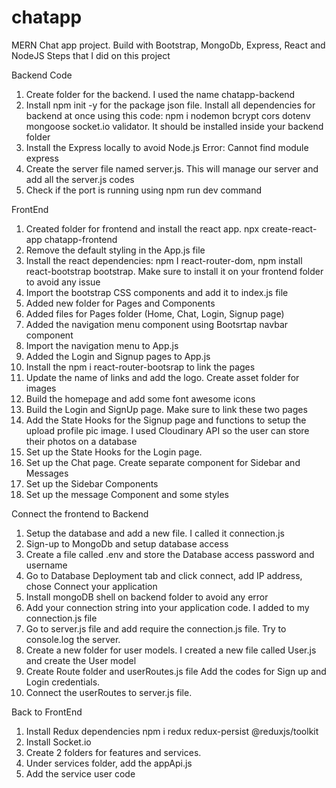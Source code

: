 # chatapp
MERN Chat app project. Build with Bootstrap, MongoDb, Express, React and NodeJS
Steps that I did on this project

Backend Code
1. Create folder for the backend. I used the name chatapp-backend
2. Install npm init -y for the package json file. Install all dependencies for backend at once using this code: npm i nodemon bcrypt cors dotenv mongoose socket.io validator. It should be installed inside your backend folder
3. Install the Express locally to avoid Node.js Error: Cannot find module express 
4. Create the server file named server.js. This will manage our server and add all the server.js codes
5. Check if the port is running using npm run dev command

FrontEnd
1. Created folder for frontend and install the react app. npx create-react-app chatapp-frontend
2. Remove the default styling in the App.js file
3. Install the react dependencies: npm I  react-router-dom, npm install react-bootstrap bootstrap. Make sure to install it on your frontend folder to avoid any issue
4. Import the bootstrap CSS components and add it to index.js file
5. Added new folder for Pages and Components
6. Added files for Pages folder (Home, Chat, Login, Signup page)
7. Added the navigation menu component using Bootsrtap navbar component
8. Import the navigation menu to App.js
9. Added the Login and Signup pages to App.js
10. Install the npm i react-router-bootsrap to link the pages
11. Update the name of links and add the logo. Create asset folder for images
12. Build the homepage and add some font awesome icons
13. Build the Login and SignUp page. Make sure to link these two pages
14. Add the State Hooks for the Signup page and functions to setup the upload profile pic image. I used Cloudinary API so the user can store their photos on a database
15. Set up the State Hooks for the Login page. 
16. Set up the Chat page. Create separate component for Sidebar and Messages
17. Set up the Sidebar Components
18. Set up the message Component and some styles

Connect the frontend to Backend
1. Setup the database and add a new file. I called it connection.js
2. Sign-up to MongoDb and setup database access
3. Create a file called .env and store the Database access password and username
4. Go to Database Deployment tab and click connect, add IP address, chose Connect your application
5. Install mongoDB shell on backend folder to avoid any error
6. Add your connection string into your application code. I added to my connection.js file
7. Go to server.js file and add require the connection.js file. Try to console.log the server.
8. Create a new folder for user models. I created a new file called User.js and create the User model
9. Create Route folder and userRoutes.js file Add the codes for Sign up and Login credentials. 
10. Connect the userRoutes to server.js file.

Back to FrontEnd
1. Install Redux dependencies npm i redux redux-persist @reduxjs/toolkit
2. Install Socket.io
3. Create 2 folders for features and services.
4. Under services folder, add the appApi.js
5. Add the service user code
    

 


